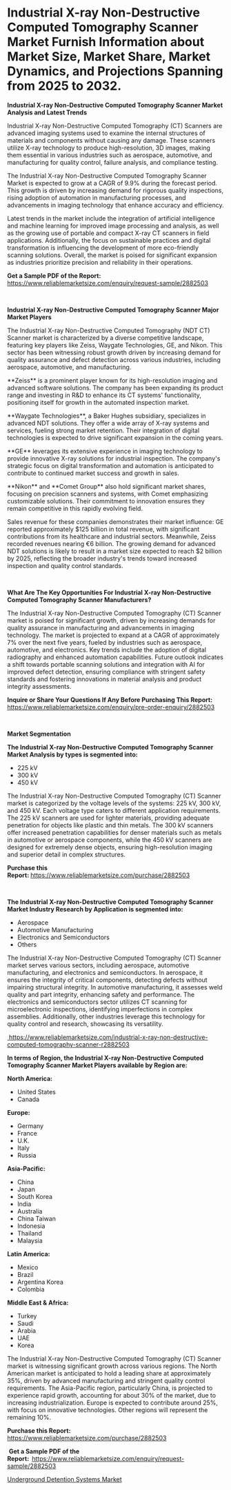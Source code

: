 <p><h1>Industrial X-ray Non-Destructive Computed Tomography Scanner Market Furnish Information about Market Size, Market Share, Market Dynamics, and Projections Spanning from 2025 to 2032.</h1></p><p><strong>Industrial X-ray Non-Destructive Computed Tomography Scanner Market Analysis and Latest Trends</strong></p>
<p><p>Industrial X-ray Non-Destructive Computed Tomography (CT) Scanners are advanced imaging systems used to examine the internal structures of materials and components without causing any damage. These scanners utilize X-ray technology to produce high-resolution, 3D images, making them essential in various industries such as aerospace, automotive, and manufacturing for quality control, failure analysis, and compliance testing.</p><p>The Industrial X-ray Non-Destructive Computed Tomography Scanner Market is expected to grow at a CAGR of 9.9% during the forecast period. This growth is driven by increasing demand for rigorous quality inspections, rising adoption of automation in manufacturing processes, and advancements in imaging technology that enhance accuracy and efficiency. </p><p>Latest trends in the market include the integration of artificial intelligence and machine learning for improved image processing and analysis, as well as the growing use of portable and compact X-ray CT scanners in field applications. Additionally, the focus on sustainable practices and digital transformation is influencing the development of more eco-friendly scanning solutions. Overall, the market is poised for significant expansion as industries prioritize precision and reliability in their operations.</p></p>
<p><strong>Get a Sample PDF of the Report:&nbsp;</strong> <a href="https://www.reliablemarketsize.com/enquiry/request-sample/2882503?utm_campaign=2808&utm_medium=2&utm_source=Github&utm_content=ia&utm_term=13032025&utm_id=industrial-x-ray-non-destructive-computed-tomography-scanner">https://www.reliablemarketsize.com/enquiry/request-sample/2882503</a></p>
<p>&nbsp;</p>
<p><strong>Industrial X-ray Non-Destructive Computed Tomography Scanner Major Market Players</strong></p>
<p><p>The Industrial X-ray Non-Destructive Computed Tomography (NDT CT) Scanner market is characterized by a diverse competitive landscape, featuring key players like Zeiss, Waygate Technologies, GE, and Nikon. This sector has been witnessing robust growth driven by increasing demand for quality assurance and defect detection across various industries, including aerospace, automotive, and manufacturing.</p><p>**Zeiss** is a prominent player known for its high-resolution imaging and advanced software solutions. The company has been expanding its product range and investing in R&D to enhance its CT systems' functionality, positioning itself for growth in the automated inspection market.</p><p>**Waygate Technologies**, a Baker Hughes subsidiary, specializes in advanced NDT solutions. They offer a wide array of X-ray systems and services, fueling strong market retention. Their integration of digital technologies is expected to drive significant expansion in the coming years.</p><p>**GE** leverages its extensive experience in imaging technology to provide innovative X-ray solutions for industrial inspection. The company's strategic focus on digital transformation and automation is anticipated to contribute to continued market success and growth in sales.</p><p>**Nikon** and **Comet Group** also hold significant market shares, focusing on precision scanners and systems, with Comet emphasizing customizable solutions. Their commitment to innovation ensures they remain competitive in this rapidly evolving field.</p><p>Sales revenue for these companies demonstrates their market influence: GE reported approximately $125 billion in total revenue, with significant contributions from its healthcare and industrial sectors. Meanwhile, Zeiss recorded revenues nearing €6 billion. The growing demand for advanced NDT solutions is likely to result in a market size expected to reach $2 billion by 2025, reflecting the broader industry's trends toward increased inspection and quality control standards.</p></p>
<p>&nbsp;</p>
<p><strong>What Are The Key Opportunities For Industrial X-ray Non-Destructive Computed Tomography Scanner Manufacturers?</strong></p>
<p><p>The Industrial X-ray Non-Destructive Computed Tomography (CT) Scanner market is poised for significant growth, driven by increasing demands for quality assurance in manufacturing and advancements in imaging technology. The market is projected to expand at a CAGR of approximately 7% over the next five years, fueled by industries such as aerospace, automotive, and electronics. Key trends include the adoption of digital radiography and enhanced automation capabilities. Future outlook indicates a shift towards portable scanning solutions and integration with AI for improved defect detection, ensuring compliance with stringent safety standards and fostering innovations in material analysis and product integrity assessments.</p></p>
<p><strong>Inquire or Share Your Questions If Any Before Purchasing This Report:</strong> <a href="https://www.reliablemarketsize.com/enquiry/pre-order-enquiry/2882503?utm_campaign=2808&utm_medium=2&utm_source=Github&utm_content=ia&utm_term=13032025&utm_id=industrial-x-ray-non-destructive-computed-tomography-scanner">https://www.reliablemarketsize.com/enquiry/pre-order-enquiry/2882503</a></p>
<p>&nbsp;</p>
<p><strong>Market Segmentation</strong></p>
<p><strong>The Industrial X-ray Non-Destructive Computed Tomography Scanner Market Analysis by types is segmented into:</strong></p>
<p><ul><li>225 kV</li><li>300 kV</li><li>450 kV</li></ul></p>
<p><p>The Industrial X-ray Non-Destructive Computed Tomography (CT) Scanner market is categorized by the voltage levels of the systems: 225 kV, 300 kV, and 450 kV. Each voltage type caters to different application requirements. The 225 kV scanners are used for lighter materials, providing adequate penetration for objects like plastic and thin metals. The 300 kV scanners offer increased penetration capabilities for denser materials such as metals in automotive or aerospace components, while the 450 kV scanners are designed for extremely dense objects, ensuring high-resolution imaging and superior detail in complex structures.</p></p>
<p><strong>Purchase this Report:&nbsp;</strong><a href="https://www.reliablemarketsize.com/purchase/2882503?utm_campaign=2808&utm_medium=2&utm_source=Github&utm_content=ia&utm_term=13032025&utm_id=industrial-x-ray-non-destructive-computed-tomography-scanner">https://www.reliablemarketsize.com/purchase/2882503</a></p>
<p>&nbsp;</p>
<p><strong>The Industrial X-ray Non-Destructive Computed Tomography Scanner Market Industry Research by Application is segmented into:</strong></p>
<p><ul><li>Aerospace</li><li>Automotive Manufacturing</li><li>Electronics and Semiconductors</li><li>Others</li></ul></p>
<p><p>The Industrial X-ray Non-Destructive Computed Tomography (CT) Scanner market serves various sectors, including aerospace, automotive manufacturing, and electronics and semiconductors. In aerospace, it ensures the integrity of critical components, detecting defects without impairing structural integrity. In automotive manufacturing, it assesses weld quality and part integrity, enhancing safety and performance. The electronics and semiconductors sector utilizes CT scanning for microelectronic inspections, identifying imperfections in complex assemblies. Additionally, other industries leverage this technology for quality control and research, showcasing its versatility.</p></p>
<p><a href="https://www.reliablemarketsize.com/industrial-x-ray-non-destructive-computed-tomography-scanner-r2882503?utm_campaign=2808&utm_medium=2&utm_source=Github&utm_content=ia&utm_term=13032025&utm_id=industrial-x-ray-non-destructive-computed-tomography-scanner">&nbsp;https://www.reliablemarketsize.com/industrial-x-ray-non-destructive-computed-tomography-scanner-r2882503</a></p>
<p><strong>In terms of Region, the Industrial X-ray Non-Destructive Computed Tomography Scanner Market Players available by Region are:</strong></p>
<p>
    <p> <strong> North America: </strong>
        <ul>
            <li>United States</li>
            <li>Canada</li>
        </ul>
        </p> 
    <p> <strong> Europe: </strong>
        <ul>
            <li>Germany</li>
            <li>France</li>
            <li>U.K.</li>
            <li>Italy</li>
            <li>Russia</li>
        </ul>
        </p> 
    <p> <strong> Asia-Pacific: </strong>
        <ul>
            <li>China</li>
            <li>Japan</li>
            <li>South Korea</li>
            <li>India</li>
            <li>Australia</li>
            <li>China Taiwan</li>
            <li>Indonesia</li>
            <li>Thailand</li>
            <li>Malaysia</li>
        </ul>
        </p> 
    <p> <strong> Latin America: </strong>
        <ul>
            <li>Mexico</li>
            <li>Brazil</li>
            <li>Argentina Korea</li>
            <li>Colombia</li>
        </ul>
        </p> 
    <p> <strong> Middle East & Africa: </strong>
        <ul>
            <li>Turkey</li>
            <li>Saudi</li>
            <li>Arabia</li>
            <li>UAE</li>
            <li>Korea</li>
        </ul>
    </p>
    </p>
<p><p>The Industrial X-ray Non-Destructive Computed Tomography (CT) Scanner market is witnessing significant growth across various regions. The North American market is anticipated to hold a leading share at approximately 35%, driven by advanced manufacturing and stringent quality control requirements. The Asia-Pacific region, particularly China, is projected to experience rapid growth, accounting for about 30% of the market, due to increasing industrialization. Europe is expected to contribute around 25%, with focus on innovative technologies. Other regions will represent the remaining 10%.</p></p>
<p><strong>Purchase this Report: </strong><a href="https://www.reliablemarketsize.com/purchase/2882503?utm_campaign=2808&utm_medium=2&utm_source=Github&utm_content=ia&utm_term=13032025&utm_id=industrial-x-ray-non-destructive-computed-tomography-scanner">https://www.reliablemarketsize.com/purchase/2882503</a></p>
<p>&nbsp;<strong>Get a Sample PDF of the Report:&nbsp;&nbsp;</strong><a href="https://www.reliablemarketsize.com/enquiry/request-sample/2882503?utm_campaign=2808&utm_medium=2&utm_source=Github&utm_content=ia&utm_term=13032025&utm_id=industrial-x-ray-non-destructive-computed-tomography-scanner">https://www.reliablemarketsize.com/enquiry/request-sample/2882503</a></p>
<p><strong></strong></p>
<p><p><a href="https://github.com/stephaniwo144/Market-Research-Report-List-1/blob/main/underground-detention-systems-market.md?utm_campaign=2808&utm_medium=2&utm_source=Github&utm_content=ia&utm_term=13032025&utm_id=industrial-x-ray-non-destructive-computed-tomography-scanner">Underground Detention Systems Market</a></p></p>